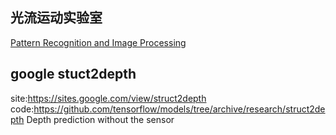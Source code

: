 ## 光流运动实验室

[Pattern Recognition and Image Processing](https://lmb.informatik.uni-freiburg.de/Publications/index.php?pg=3)

## google stuct2depth
site:https://sites.google.com/view/struct2depth
code:https://github.com/tensorflow/models/tree/archive/research/struct2depth
Depth prediction without the sensor

